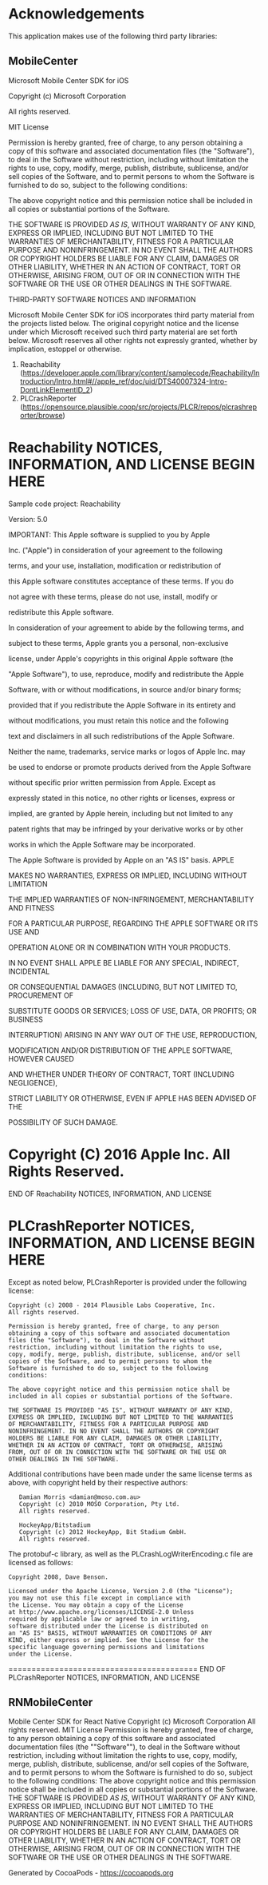 # Acknowledgements
This application makes use of the following third party libraries:

## MobileCenter

Microsoft Mobile Center SDK for iOS

Copyright (c) Microsoft Corporation

All rights reserved.

MIT License

Permission is hereby granted, free of charge, to any person obtaining a copy
of this software and associated documentation files (the "Software"), to deal
in the Software without restriction, including without limitation the rights
to use, copy, modify, merge, publish, distribute, sublicense, and/or sell
copies of the Software, and to permit persons to whom the Software is
furnished to do so, subject to the following conditions:

The above copyright notice and this permission notice shall be included in
all copies or substantial portions of the Software.

THE SOFTWARE IS PROVIDED *AS IS*, WITHOUT WARRANTY OF ANY KIND, EXPRESS OR
IMPLIED, INCLUDING BUT NOT LIMITED TO THE WARRANTIES OF MERCHANTABILITY,
FITNESS FOR A PARTICULAR PURPOSE AND NONINFRINGEMENT. IN NO EVENT SHALL THE
AUTHORS OR COPYRIGHT HOLDERS BE LIABLE FOR ANY CLAIM, DAMAGES OR OTHER
LIABILITY, WHETHER IN AN ACTION OF CONTRACT, TORT OR OTHERWISE, ARISING FROM,
OUT OF OR IN CONNECTION WITH THE SOFTWARE OR THE USE OR OTHER DEALINGS IN
THE SOFTWARE.

THIRD-PARTY SOFTWARE NOTICES AND INFORMATION

Microsoft Mobile Center SDK for iOS incorporates third party material from the projects listed below. The original copyright notice and the license under which Microsoft received such third party material are set forth below. Microsoft reserves all other rights not expressly granted, whether by implication, estoppel or otherwise.  

1.  Reachability (https://developer.apple.com/library/content/samplecode/Reachability/Introduction/Intro.html#//apple_ref/doc/uid/DTS40007324-Intro-DontLinkElementID_2)
2.  PLCrashReporter (https://opensource.plausible.coop/src/projects/PLCR/repos/plcrashreporter/browse)


Reachability NOTICES, INFORMATION, AND LICENSE BEGIN HERE
=========================================
Sample code project: Reachability

Version: 5.0

 

IMPORTANT:  This Apple software is supplied to you by Apple

Inc. ("Apple") in consideration of your agreement to the following

terms, and your use, installation, modification or redistribution of

this Apple software constitutes acceptance of these terms.  If you do

not agree with these terms, please do not use, install, modify or

redistribute this Apple software.

 

In consideration of your agreement to abide by the following terms, and

subject to these terms, Apple grants you a personal, non-exclusive

license, under Apple's copyrights in this original Apple software (the

"Apple Software"), to use, reproduce, modify and redistribute the Apple

Software, with or without modifications, in source and/or binary forms;

provided that if you redistribute the Apple Software in its entirety and

without modifications, you must retain this notice and the following

text and disclaimers in all such redistributions of the Apple Software.

Neither the name, trademarks, service marks or logos of Apple Inc. may

be used to endorse or promote products derived from the Apple Software

without specific prior written permission from Apple.  Except as

expressly stated in this notice, no other rights or licenses, express or

implied, are granted by Apple herein, including but not limited to any

patent rights that may be infringed by your derivative works or by other

works in which the Apple Software may be incorporated.

 

The Apple Software is provided by Apple on an "AS IS" basis.  APPLE

MAKES NO WARRANTIES, EXPRESS OR IMPLIED, INCLUDING WITHOUT LIMITATION

THE IMPLIED WARRANTIES OF NON-INFRINGEMENT, MERCHANTABILITY AND FITNESS

FOR A PARTICULAR PURPOSE, REGARDING THE APPLE SOFTWARE OR ITS USE AND

OPERATION ALONE OR IN COMBINATION WITH YOUR PRODUCTS.

 

IN NO EVENT SHALL APPLE BE LIABLE FOR ANY SPECIAL, INDIRECT, INCIDENTAL

OR CONSEQUENTIAL DAMAGES (INCLUDING, BUT NOT LIMITED TO, PROCUREMENT OF

SUBSTITUTE GOODS OR SERVICES; LOSS OF USE, DATA, OR PROFITS; OR BUSINESS

INTERRUPTION) ARISING IN ANY WAY OUT OF THE USE, REPRODUCTION,

MODIFICATION AND/OR DISTRIBUTION OF THE APPLE SOFTWARE, HOWEVER CAUSED

AND WHETHER UNDER THEORY OF CONTRACT, TORT (INCLUDING NEGLIGENCE),

STRICT LIABILITY OR OTHERWISE, EVEN IF APPLE HAS BEEN ADVISED OF THE

POSSIBILITY OF SUCH DAMAGE.


Copyright (C) 2016 Apple Inc. All Rights Reserved.
=========================================
END OF Reachability NOTICES, INFORMATION, AND LICENSE



PLCrashReporter NOTICES, INFORMATION, AND LICENSE BEGIN HERE
=========================================
Except as noted below, PLCrashReporter is provided under the
following license:

    Copyright (c) 2008 - 2014 Plausible Labs Cooperative, Inc.
    All rights reserved.

    Permission is hereby granted, free of charge, to any person
    obtaining a copy of this software and associated documentation
    files (the "Software"), to deal in the Software without
    restriction, including without limitation the rights to use,
    copy, modify, merge, publish, distribute, sublicense, and/or sell
    copies of the Software, and to permit persons to whom the
    Software is furnished to do so, subject to the following
    conditions:

    The above copyright notice and this permission notice shall be
    included in all copies or substantial portions of the Software.

    THE SOFTWARE IS PROVIDED "AS IS", WITHOUT WARRANTY OF ANY KIND,
    EXPRESS OR IMPLIED, INCLUDING BUT NOT LIMITED TO THE WARRANTIES
    OF MERCHANTABILITY, FITNESS FOR A PARTICULAR PURPOSE AND
    NONINFRINGEMENT. IN NO EVENT SHALL THE AUTHORS OR COPYRIGHT
    HOLDERS BE LIABLE FOR ANY CLAIM, DAMAGES OR OTHER LIABILITY,
    WHETHER IN AN ACTION OF CONTRACT, TORT OR OTHERWISE, ARISING
    FROM, OUT OF OR IN CONNECTION WITH THE SOFTWARE OR THE USE OR
    OTHER DEALINGS IN THE SOFTWARE.

Additional contributions have been made under the same license terms
as above, with copyright held by their respective authors:

       Damian Morris <damian@moso.com.au>
       Copyright (c) 2010 MOSO Corporation, Pty Ltd.
       All rights reserved.

       HockeyApp/Bitstadium
       Copyright (c) 2012 HockeyApp, Bit Stadium GmbH.
       All rights reserved.

The protobuf-c library, as well as the PLCrashLogWriterEncoding.c
file are licensed as follows:

    Copyright 2008, Dave Benson.

    Licensed under the Apache License, Version 2.0 (the "License");
    you may not use this file except in compliance with
    the License. You may obtain a copy of the License
    at http://www.apache.org/licenses/LICENSE-2.0 Unless
    required by applicable law or agreed to in writing,
    software distributed under the License is distributed on
    an "AS IS" BASIS, WITHOUT WARRANTIES OR CONDITIONS OF ANY
    KIND, either express or implied. See the License for the
    specific language governing permissions and limitations
    under the License.
=========================================
END OF PLCrashReporter NOTICES, INFORMATION, AND LICENSE




## RNMobileCenter

Mobile Center SDK for React Native
Copyright (c) Microsoft Corporation
All rights reserved. 
MIT License
Permission is hereby granted, free of charge, to any person obtaining a copy of this software and associated documentation files (the ""Software""), to deal in the Software without restriction, including without limitation the rights to use, copy, modify, merge, publish, distribute, sublicense, and/or sell copies of the Software, and to permit persons to whom the Software is furnished to do so, subject to the following conditions:
The above copyright notice and this permission notice shall be included in all copies or substantial portions of the Software.
THE SOFTWARE IS PROVIDED *AS IS*, WITHOUT WARRANTY OF ANY KIND, EXPRESS OR IMPLIED, INCLUDING BUT NOT LIMITED TO THE WARRANTIES OF MERCHANTABILITY, FITNESS FOR A PARTICULAR PURPOSE AND NONINFRINGEMENT. IN NO EVENT SHALL THE AUTHORS OR COPYRIGHT HOLDERS BE LIABLE FOR ANY CLAIM, DAMAGES OR OTHER LIABILITY, WHETHER IN AN ACTION OF CONTRACT, TORT OR OTHERWISE, ARISING FROM, OUT OF OR IN CONNECTION WITH THE SOFTWARE OR THE USE OR OTHER DEALINGS IN THE SOFTWARE.

Generated by CocoaPods - https://cocoapods.org
